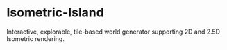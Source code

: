 # Isometric-Island
Interactive, explorable, tile-based world generator supporting 2D and 2.5D Isometric rendering.
